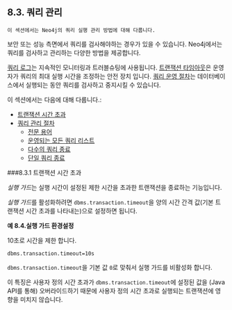 ## 8.3. 쿼리 관리

```
이 섹션에서는 Neo4j의 쿼리 실행 관리 방법에 대해 다룹니다.  
```

보안 또는 성능 측면에서 쿼리를 검사해야하는 경우가 있을 수 있습니다. Neo4j에서는 쿼리를 검사하고 관리하는 다양한 방법을 제공합니다.


[쿼리 로그]("https://neo4j.com/docs/operations-manual/current/monitoring/logging/query-logging/")는 지속적인 모니터링과 트러블슈팅에 사용됩니다. [트랜잭션 타임아웃]("https://neo4j.com/docs/operations-manual/current/monitoring/query-management/#transaction-timeout")은 운영자가 쿼리의 최대 실행 시간을 조정하는 안전 장치 입니다. [쿼리 운영 절차]("https://neo4j.com/docs/operations-manual/current/monitoring/query-management/procedures/")는 데이터베이스에서 실행되는 동안 쿼리를 검사하고 중지시킬 수 있습니다. 

이 섹션에서는 다음에 대해 다룹니다.:

+ [트랜잭션 시간 초과]("https://neo4j.com/docs/operations-manual/current/monitoring/query-management/#transaction-timeout")
+ [쿼리 관리 절차]("https://neo4j.com/docs/operations-manual/current/monitoring/query-management/procedures/")
	+ [전문 용어]("https://neo4j.com/docs/operations-manual/current/monitoring/query-management/procedures/#query-management-terminology")
	+ [운영되는 모든 쿼리 리스트]("https://neo4j.com/docs/operations-manual/current/monitoring/query-management/procedures/#query-management-list-queries")
	+ [다수의 쿼리 종료]("https://neo4j.com/docs/operations-manual/current/monitoring/query-management/procedures/#query-management-terminate-multiple-queries")
	+ [단일 쿼리 종료]("https://neo4j.com/docs/operations-manual/current/monitoring/query-management/procedures/#query-management-terminate-single-query")


###8.3.1 트랜잭션 시간 초과


*실행 가드*는 실행 시간이 설정된 제한 시간을 초과한 트랜잭션을 종료하는 기능입니다. 

*실행 가드*를 활성화하려면 ```dbms.transaction.timeout```을 양의 시간 간격 값(기본 트랜잭션 시간 초과를 나타내는)으로 설정하면 됩니다. 

**예 8.4.실행 가드 환경설정**

10초로 시간을 제한 합니다. 
```
dbms.transaction.timeout=10s
```

```dbms.transaction.timeout```을 기본 값 ```0```로 맞춰서 실행 가드를 비활성화 합니다. 

이 특징은 사용자 정의 시간 초과가  ```dbms.transaction.timeout```에 설정된 값을 (Java API를 통해) 오버라이드하기 때문에 사용자 정의 시간 초과로 실행되는 트랜잭션에 영향을 미치지 않습니다.  
